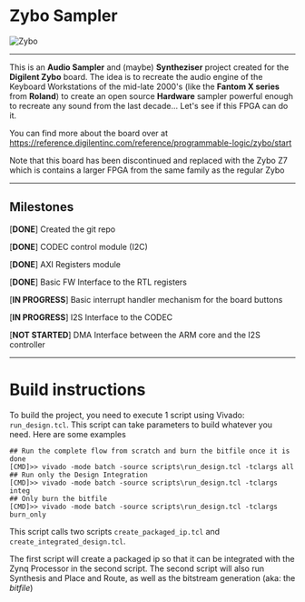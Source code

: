 # Zybo Sampler
![Zybo](https://reference.digilentinc.com/_media/reference/programmable-logic/zybo/zybo-0.png)

----
This is an **Audio Sampler** and (maybe) **Syntheziser** project created for the **Digilent Zybo** board. The idea is to recreate the audio engine of the Keyboard Workstations of the mid-late 2000's (like the **Fantom X series** from **Roland**) to create an open source **Hardware** sampler powerful enough to recreate any sound from the last decade... Let's see if this FPGA can do it.

You can find more about the board over at https://reference.digilentinc.com/reference/programmable-logic/zybo/start

Note that this board has been discontinued and replaced with the Zybo Z7 which is contains a larger FPGA from the same family as the regular Zybo

---
## Milestones

[**DONE**] Created the git repo

[**DONE**] CODEC control module (I2C)

[**DONE**] AXI Registers module

[**DONE**] Basic FW Interface to the RTL registers 

[**IN PROGRESS**] Basic interrupt handler mechanism for the board buttons

[**IN PROGRESS**] I2S Interface to the CODEC

[**NOT STARTED**] DMA Interface between the ARM core and the I2S controller

---
# Build instructions
To build the project, you need to execute 1 script using Vivado: `run_design.tcl`. This script can take parameters to build whatever you need. Here are some examples

```
## Run the complete flow from scratch and burn the bitfile once it is done
[CMD]>> vivado -mode batch -source scripts\run_design.tcl -tclargs all
## Run only the Design Integration
[CMD]>> vivado -mode batch -source scripts\run_design.tcl -tclargs integ
## Only burn the bitfile
[CMD]>> vivado -mode batch -source scripts\run_design.tcl -tclargs burn_only
```

This script calls two scripts `create_packaged_ip.tcl` and `create_integrated_design.tcl`.

The first script will create a packaged ip so that it can be integrated with the Zynq Processor in the second script.
The second script will also run Synthesis and Place and Route, as well as the bitstream generation (aka: the *bitfile*)